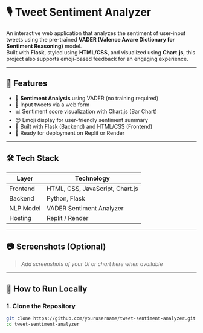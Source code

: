 # 🎙️ Tweet Sentiment Analyzer

An interactive web application that analyzes the sentiment of user-input tweets using the pre-trained **VADER (Valence Aware Dictionary for Sentiment Reasoning)** model.  
Built with **Flask**, styled using **HTML/CSS**, and visualized using **Chart.js**, this project also supports emoji-based feedback for an engaging experience.

---

## 🧠 Features

- 🧪 **Sentiment Analysis** using VADER (no training required)
- 🎤 Input tweets via a web form
- 📊 Sentiment score visualization with Chart.js (Bar Chart)
- 😊 Emoji display for user-friendly sentiment summary
- 🧱 Built with Flask (Backend) and HTML/CSS (Frontend)
- 🚀 Ready for deployment on Replit or Render

---

## 🛠 Tech Stack

| Layer     | Technology                        |
|-----------|-----------------------------------|
| Frontend  | HTML, CSS, JavaScript, Chart.js   |
| Backend   | Python, Flask                     |
| NLP Model | VADER Sentiment Analyzer          |
| Hosting   | Replit / Render                   |

---

## 📷 Screenshots (Optional)

> _Add screenshots of your UI or chart here when available_

---

## 🚀 How to Run Locally

### 1. Clone the Repository

```bash
git clone https://github.com/yourusername/tweet-sentiment-analyzer.git
cd tweet-sentiment-analyzer

